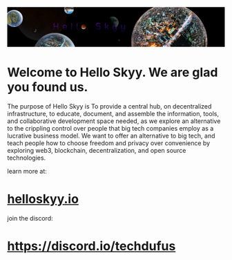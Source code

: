 <main>
	<img src="frame_002.jpg" alt="Logo">	
    <h1>Welcome to Hello Skyy. We are glad you found us.</h1>

<p>The purpose of Hello Skyy is To provide a central hub, on decentralized infrastructure, to educate, document, and assemble the information, tools, and collaborative development space needed, as we explore an alternative to the crippling control over people that big tech companies employ as a lucrative business model. We want to offer an alternative to big tech, and teach people how to choose freedom and privacy over convenience by exploring web3, blockchain, decentralization, and open source technologies.</p>

<p>learn more at:</p>
<h1><a href="https://web.helloskyy.io">helloskyy.io</a></h1>
<p>join the discord:</p>
<h1><a href="https://discord.io/techdufus">https://discord.io/techdufus</a></h1>

</main>
<!--
